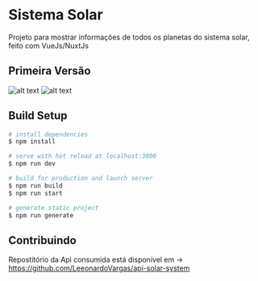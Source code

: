 # Sistema Solar 

Projeto para mostrar informações de todos os planetas do sistema solar, feito com VueJs/NuxtJs


## Primeira Versão

![alt text](https://i.imgur.com/htfldOH.png)
![alt text](https://i.imgur.com/OdupuaD.png)








## Build Setup

```bash
# install dependencies
$ npm install

# serve with hot reload at localhost:3000
$ npm run dev

# build for production and launch server
$ npm run build
$ npm run start

# generate static project
$ npm run generate
```

## Contribuindo

Repostitório da Api consumida está disponível em -> https://github.com/LeeonardoVargas/api-solar-system 
